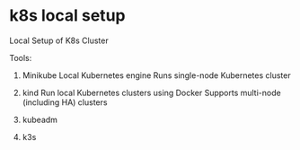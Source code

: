 # k8s local setup
Local Setup of K8s Cluster

Tools:
1. Minikube
Local Kubernetes engine
Runs single-node Kubernetes cluster

2. kind
Run local Kubernetes clusters using Docker
Supports multi-node (including HA) clusters

3. kubeadm


4. k3s
